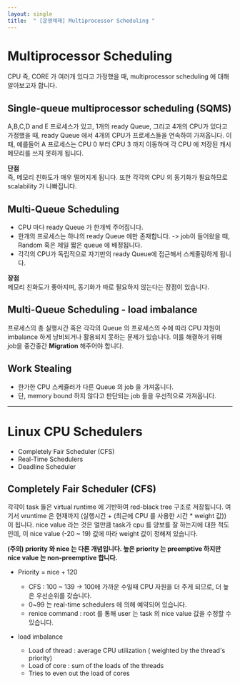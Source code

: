 ```yaml
---
layout: single
title:  " [운영체제] Multiprocessor Scheduling "
---
```


Multiprocessor Scheduling
===
CPU 즉, CORE 가 여러개 있다고 가정했을 때, multiprocessor scheduling 에 대해 알아보고자 합니다.

Single-queue multiprocessor scheduling (SQMS)
---
A,B,C,D and E 프로세스가 있고, 1개의 ready Queue, 그리고 4개의 CPU가 있다고 가정했을 때, ready Queue 에서 4개의 CPU가 프로세스들을 연속하여 가져옵니다. 이 때, 예를들어 A 프로세스는 CPU 0 부터 CPU 3 까지 이동하며 각 CPU 에 저장된 캐시메모리를 쓰지 못하게 됩니다.        

**단점**    
즉, 메모리 친화도가 매우 떨어지게 됩니다. 또한 각각의 CPU 의 동기화가 필요하므로 scalability 가 나빠집니다.

Multi-Queue Scheduling
---
* CPU 마다 ready Queue 가 한개씩 주어집니다.
* 한개의 프로세스는 하나의 ready Queue 에만 존재합니다. -> job이 들어왔을 때, Random 혹은 제일 짧은 queue 에 배정됩니다.
* 각각의 CPU가 독립적으로 자기만의 ready Queue에 접근해서 스케줄링하게 됩니다.

**장점**     
메모리 친화도가 좋아지며, 동기화가 따로 필요하지 않는다는 장점이 있습니다.    

Multi-Queue Scheduling - load imbalance
---
프로세스의 총 실행시간 혹은 각각의 Queue 의 프로세스의 수에 따라 CPU 자원이 imbalance 하게 낭비되거나 활용되지 못하는 문제가 있습니다. 이를 해결하기 위해 job을 중간중간 **Migration** 해주어야 합니다.

Work Stealing
---
* 한가한 CPU 스케쥴러가 다른 Queue 의 job 을 가져옵니다. 
* 단, memory bound 하지 않다고 판단되는 job 들을 우선적으로 가져옵니다.

---------------------------------

Linux CPU Schedulers
===
* Completely Fair Scheduler (CFS)
* Real-Time Schedulers
* Deadline Scheduler

Completely Fair Scheduler (CFS)
---
각각이 task 들은 virtual runtime 에 기반하여 red-black tree 구조로 저장됩니다. 여기서 vruntime 은 현재까지 (실행시간 + (최근에 CPU 를 사용한 시간 * weight 값)) 이 됩니다. nice value 라는 것은 얼만큼 task가 cpu 를 양보를 잘 하는지에 대한 척도인데, 이 nice value (-20 ~ 19) 값에 따라 weight 값이 정해져 있습니다.     

**(주의) priority 와 nice 는 다른 개념입니다. 높은 priority 는 preemptive 하지만 nice value 는 non-preemptive 합니다.**    

* Priority = nice + 120
    * CFS : 100 ~ 139 -> 100에 가까운 수일때 CPU 자원을 더 주게 되므로, 더 높은 우선순위를 갖습니다.
    * 0~99 는 real-time schedulers 에 의해 예약되어 있습니다. 
    * renice command : root 를 통해 user 는 task 의 nice value 값을 수정할 수 있습니다.

* load imbalance 
    * Load of thread : average CPU utilization ( weighted by the thread's priority)
    * Load of core : sum of the loads of the threads
    * Tries to even out the load of cores







